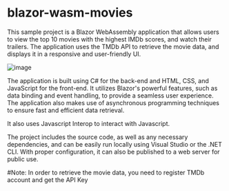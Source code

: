 # blazor-wasm-movies

This sample project is a Blazor WebAssembly application that allows users to view the top 10 movies with the highest IMDb scores, and watch their trailers. The application uses the TMDb API to retrieve the movie data, and displays it in a responsive and user-friendly UI. 

![image](https://user-images.githubusercontent.com/21094755/232959725-e6b7f9ce-8c1b-42bd-84f5-ae3820e88fc7.png)


The application is built using C# for the back-end and HTML, CSS, and JavaScript for the front-end. It utilizes Blazor's powerful features, such as data binding and event handling, to provide a seamless user experience. The application also makes use of asynchronous programming techniques to ensure fast and efficient data retrieval.

It also uses Javascript Interop to interact with Javascript.

The project includes the source code, as well as any necessary dependencies, and can be easily run locally using Visual Studio or the .NET CLI. With proper configuration, it can also be published to a web server for public use.

#Note: In order to retrieve the movie data, you need to register TMDb account and get the API Key

